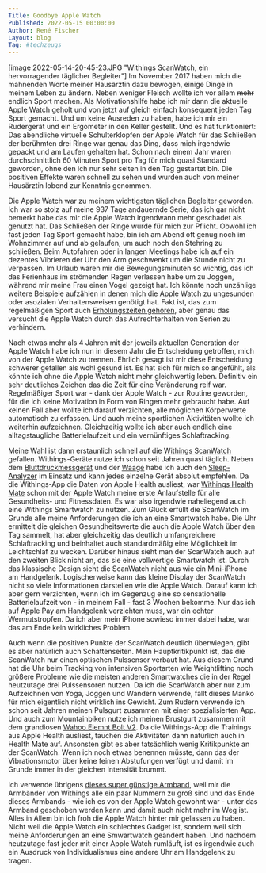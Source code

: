 ```yaml
---
Title: Goodbye Apple Watch
Published: 2022-05-15 00:00:00
Author: René Fischer
Layout: blog
Tag: #techzeugs
---
```

[image 2022-05-14-20-45-23.JPG "Withings ScanWatch, ein hervorragender täglicher Begleiter"]
Im November 2017 haben mich die mahnenden Worte meiner Hausärztin dazu bewogen, einige Dinge in meinem Leben zu ändern. Neben weniger Fleisch wollte ich vor allem ~~mehr~~ endlich Sport machen. Als Motivationshilfe habe ich mir dann die aktuelle Apple Watch geholt und von jetzt auf gleich einfach konsequent jeden Tag Sport gemacht. Und um keine Ausreden zu haben, habe ich mir ein Rudergerät und ein Ergometer in den Keller gestellt. Und es hat funktioniert: Das abendliche virtuelle Schulterklopfen der Apple Watch für das Schließen der berühmten drei Ringe war genau das Ding, dass mich irgendwie gepackt und am Laufen gehalten hat. Schon nach einem Jahr waren durchschnittlich 60 Minuten Sport pro Tag für mich quasi Standard geworden, ohne den ich nur sehr selten in den Tag gestartet bin. Die positiven Effekte waren schnell zu sehen und wurden auch von meiner Hausärztin lobend zur Kenntnis genommen.

Die Apple Watch war zu meinem wichtigsten täglichen Begleiter geworden. Ich war so stolz auf meine 937 Tage andauernde Serie, das ich gar nicht bemerkt habe das mir die Apple Watch irgendwann mehr geschadet als genutzt hat. Das Schließen der Ringe wurde für mich zur Pflicht. Obwohl ich fast jeden Tag Sport gemacht habe, bin ich am Abend oft genug noch im Wohnzimmer auf und ab gelaufen, um auch noch den Stehring zu schließen. Beim Autofahren oder in langen Meetings habe ich auf ein dezentes Vibrieren der Uhr den Arm geschwenkt um die Stunde nicht zu verpassen. Im Urlaub waren mir die Bewegungsminuten so wichtig, das ich das Ferienhaus im strömenden Regen verlassen habe um zu Joggen, während mir meine Frau einen Vogel gezeigt hat. Ich könnte noch unzählige weitere Beispiele aufzählen in denen mich die Apple Watch zu ungesunden oder asozialen Verhaltensweisen genötigt hat. Fakt ist, das zum regelmäßigen Sport auch [Erholungszeiten gehören](https://www.akw-fitness.de/blog/regeneration/regeneration-nach-dem-sport-der-muskulatur-eine-pause-gonnen.html), aber genau das versucht die Apple Watch durch das Aufrechterhalten von Serien zu verhindern.

Nach etwas mehr als 4 Jahren mit der jeweils aktuellen Generation der Apple Watch habe ich nun in diesem Jahr die Entscheidung getroffen, mich von der Apple Watch zu trennen. Ehrlich gesagt ist mir diese Entscheidung schwerer gefallen als wohl gesund ist. Es hat sich für mich so angefühlt, als könnte ich ohne die Apple Watch nicht mehr gleichwertig leben. Definitiv ein sehr deutliches Zeichen das die Zeit für eine Veränderung reif war. Regelmäßiger Sport war - dank der Apple Watch - zur Routine geworden, für die ich keine Motivation in Form von Ringen mehr gebraucht habe. Auf keinen Fall aber wollte ich darauf verzichten, alle möglichen Körperwerte automatisch zu erfassen. Und auch meine sportlichen Aktivitäten wollte ich weiterhin aufzeichnen. Gleichzeitig wollte ich aber auch endlich eine alltagstaugliche Batterielaufzeit und ein vernünftiges Schlaftracking.

Meine Wahl ist dann erstaunlich schnell auf die [Withings ScanWatch](https://www.withings.com/de/de/scanwatch) gefallen. Withings-Geräte nutze ich schon seit Jahren quasi täglich. Neben dem [Bluttdruckmessgerät](https://www.withings.com/de/de/bpm-core) und der [Waage](https://www.withings.com/de/de/body-cardio) habe ich auch den [Sleep-Analyzer](https://www.withings.com/de/de/sleep-analyzer) im Einsatz und kann jedes einzelne Gerät absolut empfehlen. Da die Withings-App die Daten von Apple Health ausliest, war [Withings Health Mate](https://www.withings.com/de/de/health-mate) schon mit der Apple Watch meine erste Anlaufstelle für alle Gesundheits- und Fitnessdaten. Es war also irgendwie naheliegend auch eine Withings Smartwatch zu nutzen. Zum Glück erfüllt die ScanWatch im Grunde alle meine Anforderungen die ich an eine Smartwatch habe. Die Uhr ermittelt die gleichen Gesundheitswerte die auch die Apple Watch über den Tag sammelt, hat aber gleichzeitig das deutlich umfangreichere Schlaftracking und beinhaltet auch standardmäßig eine Möglichkeit im Leichtschlaf zu wecken. Darüber hinaus sieht man der ScanWatch auch auf den zweiten Blick nicht an, das sie eine vollwertige Smartwatch ist. Durch das klassische Design sieht die ScanWatch nicht aus wie ein Mini-iPhone am Handgelenk. Logischerweise kann das kleine Display der ScanWatch nicht so viele Informationen darstellen wie die Apple Watch. Darauf kann ich aber gern verzichten, wenn ich im Gegenzug eine so sensationelle Batterielaufzeit von - in meinem Fall - fast 3 Wochen bekomme. Nur das ich auf Apple Pay am Handgelenk verzichten muss, war ein echter Wermutstropfen. Da ich aber mein iPhone sowieso immer dabei habe, war das am Ende kein wirkliches Problem.

Auch wenn die positiven Punkte der ScanWatch deutlich überwiegen, gibt es aber natürlich auch Schattenseiten. Mein Hauptkritikpunkt ist, das die ScanWatch nur einen optischen Pulssensor verbaut hat. Aus diesem Grund hat die Uhr beim Tracking von intensiven Sportarten wie Weightlifting noch größere Probleme wie die meisten anderen Smartwatches die in der Regel heutzutage drei Pulssensoren nutzen. Da ich die ScanWatch aber nur zum Aufzeichnen von Yoga, Joggen und Wandern verwende, fällt dieses Manko für mich eigentlich nicht wirklich ins Gewicht. Zum Rudern verwende ich schon seit Jahren meinen Pulsgurt zusammen mit einer spezialisierten App. Und auch zum Mountainbiken nutze ich meinen Brustgurt zusammen mit dem grandiosen [Wahoo Elemnt Bolt V2](https://de-eu.wahoofitness.com/devices/bike-computers/elemnt-bolt-buy). Da die Withings-App die Trainings aus Apple Health ausliest, tauchen die Aktivitäten dann natürlich auch in Health Mate auf. Ansonsten gibt es aber tatsächlich wenig Kritikpunkte an der ScanWatch. Wenn ich noch etwas benennen müsste, dann das der Vibrationsmotor über keine feinen Abstufungen verfügt und damit im Grunde immer in der gleichen Intensität brummt.

Ich verwende übrigens [dieses super günstige Armband](https://www.amazon.de/gp/product/B08T753BJ9/), weil mir die Armbänder von Withings alle ein paar Nummern zu groß sind und das Ende dieses Armbands - wie ich es von der Apple Watch gewohnt war - unter das Armband geschoben werden kann und damit auch nicht mehr im Weg ist. Alles in Allem bin ich froh die Apple Watch hinter mir gelassen zu haben. Nicht weil die Apple Watch ein schlechtes Gadget ist, sondern weil sich meine Anforderungen an eine Smwartwatch geändert haben. Und nachdem heutzutage fast jeder mit einer Apple Watch rumläuft, ist es irgendwie auch ein Ausdruck von Individualismus eine andere Uhr am Handgelenk zu tragen.